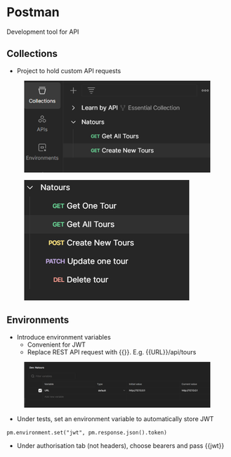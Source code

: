 # Postman

Development tool for API

## Collections

* Project to hold custom API requests

<figure><img src="../.gitbook/assets/image.png" alt=""><figcaption></figcaption></figure>

<figure><img src="../.gitbook/assets/image (6).png" alt=""><figcaption></figcaption></figure>

## Environments

* Introduce environment variables
  * Convenient for JWT
  * Replace REST API request with \{{\}}. E.g. \{{URL\}}/api/tours

<figure><img src="../.gitbook/assets/image (8).png" alt=""><figcaption></figcaption></figure>

* Under tests, set an environment variable to automatically store JWT

```
pm.environment.set("jwt", pm.response.json().token)
```

* Under authorisation tab (not headers), choose bearers and pass \{{jwt\}}

